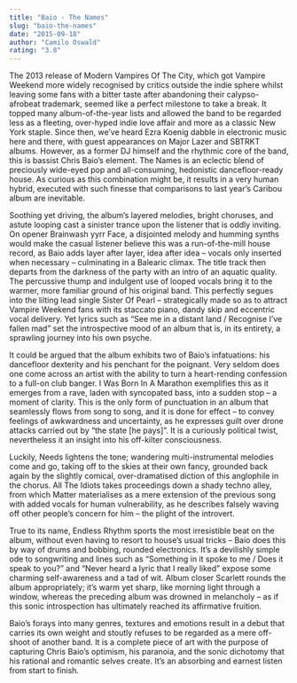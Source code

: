 ```yaml
---
title: "Baio - The Names"
slug: "baio-the-names"
date: "2015-09-18"
author: "Camilo Oswald"
rating: "3.8"
---
```


The 2013 release of Modern Vampires Of The City, which got Vampire Weekend more widely recognised by critics outside the indie sphere whilst leaving some fans with a bitter taste after abandoning their calypso-afrobeat trademark, seemed like a perfect milestone to take a break. It topped many album-of-the-year lists and allowed the band to be regarded less as a fleeting, over-hyped indie love affair and more as a classic New York staple. Since then, we’ve heard Ezra Koenig dabble in electronic music here and there, with guest appearances on Major Lazer and SBTRKT albums. However, as a former DJ himself and the rhythmic core of the band, this is bassist Chris Baio’s element. The Names is an eclectic blend of preciously wide-eyed pop and all-consuming, hedonistic dancefloor-ready house. As curious as this combination might be, it results in a very human hybrid, executed with such finesse that comparisons to last year’s Caribou album are inevitable.

Soothing yet driving, the album’s layered melodies, bright choruses, and astute looping cast a sinister trance upon the listener that is oddly inviting. On opener Brainwash yyrr Face, a disjointed melody and humming synths would make the casual listener believe this was a run-of-the-mill house record, as Baio adds layer after layer, idea after idea – vocals only inserted when necessary – culminating in a Balearic climax. The title track then departs from the darkness of the party with an intro of an aquatic quality. The percussive thump and indulgent use of looped vocals bring it to the warmer, more familiar ground of his original band. This perfectly segues into the lilting lead single Sister Of Pearl – strategically made so as to attract Vampire Weekend fans with its staccato piano, dandy skip and eccentric vocal delivery. Yet lyrics such as “See me in a distant land / Recognise I’ve fallen mad” set the introspective mood of an album that is, in its entirety, a sprawling journey into his own psyche.

It could be argued that the album exhibits two of Baio’s infatuations: his dancefloor dexterity and his penchant for the poignant. Very seldom does one come across an artist with the ability to turn a heart-rending confession to a full-on club banger. I Was Born In A Marathon exemplifies this as it emerges from a rave, laden with syncopated bass, into a sudden stop – a moment of clarity. This is the only form of punctuation in an album that seamlessly flows from song to song, and it is done for effect – to convey feelings of awkwardness and uncertainty, as he expresses guilt over drone attacks carried out by “the state \[he pays\]”. It is a curiously political twist, nevertheless it an insight into his off-kilter consciousness.

Luckily, Needs lightens the tone; wandering multi-instrumental melodies come and go, taking off to the skies at their own fancy, grounded back again by the slightly comical, over-dramatised diction of this anglophile in the chorus. All The Idiots takes proceedings down a shady techno alley, from which Matter materialises as a mere extension of the previous song with added vocals for human vulnerability, as he describes falsely waving off other people’s concern for him – the plight of the introvert.

True to its name, Endless Rhythm sports the most irresistible beat on the album, without even having to resort to house’s usual tricks – Baio does this by way of drums and bobbing, rounded electronics. It’s a devilishly simple ode to songwriting and lines such as “Something in it spoke to me / Does it speak to you?” and “Never heard a lyric that I really liked” expose some charming self-awareness and a tad of wit. Album closer Scarlett rounds the album appropriately; it’s warm yet sharp, like morning light through a window, whereas the preceding album was drowned in melancholy – as if this sonic introspection has ultimately reached its affirmative fruition.

Baio’s forays into many genres, textures and emotions result in a debut that carries its own weight and stoutly refuses to be regarded as a mere off-shoot of another band. It is a complete piece of art with the purpose of capturing Chris Baio’s optimism, his paranoia, and the sonic dichotomy that his rational and romantic selves create. It’s an absorbing and earnest listen from start to finish.
